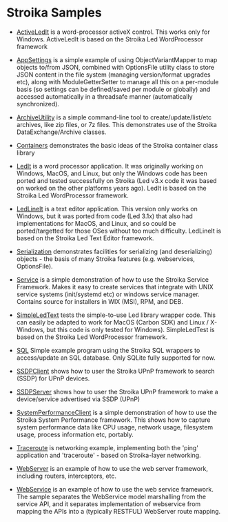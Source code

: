 # Stroika Samples

* [ActiveLedIt](ActiveLedIt/)
  is a word-processor activeX control. This works only for Windows.
  ActiveLedIt is based on the Stroika Led WordProcessor framework

* [AppSettings](AppSettings/)
  is a simple example of using ObjectVariantMapper to map objects to/from JSON, 
  combined with OptionsFile utility class to store JSON content in the file system (managing version/format upgrades etc),
  along with ModuleGetterSetter to manage all this on a per-module basis (so settings can be defined/saved per module or globally)
  and accessed automatically in a threadsafe manner (automatically synchronized).

* [ArchiveUtility](ArchiveUtility/)
  is a simple command-line tool to create/update/list/etc archives, like zip files, or 7z files.
  This demonstrates use of the Stroika DataExchange/Archive classes.

* [Containers](Containers/)
  demonstrates the basic ideas of the Stroika container class library

* [LedIt](LedIt/)
  is a word processor application. It was originally working on Windows,
  MacOS, and Linux, but only the Windows code has been ported and tested
  successfully on Stroika (Led v3.x code it was based on worked on the
  other platforms years ago).
  LedIt is based on the Stroika Led WordProcessor framework.

* [LedLineIt](LedLineIt/)
  is a text editor application. This version only works on Windows, but it
  was ported from code (Led 3.1x) that also had implementations for MacOS, and
  Linux, and so could be ported/targetted for those OSes without too much difficulty.
  LedLineIt is based on the Stroika Led Text Editor framework.

* [Serialization](Serialization/)
  demonstrates facilities for serializing (and deserializing) objects - the basis of many Stroika
  features (e.g. webservices, OptionsFile).

* [Service](Service/)
  is a simple demonstration of how to use the Stroika Service Framework. Makes it easy to create
  services that integrate with UNIX service systems (init/systemd etc) or windows service manager. Contains source for installers in WIX (MSI), RPM, and DEB.

* [SimpleLedText](SimpleLedText/)
  tests the simple-to-use Led library wrapper code. This can easily
  be adapted to work for MacOS (Carbon SDK) and Linux / X-Windows, but
  this code is only tested for Windows).
  SimpleLedTest is based on the Stroika Led WordProcessor framework.

* [SQL](SQL/)
  Simple example program using the Stroika SQL wrappers to access/update an SQL database.
  Only SQLite fully supported for now.

* [SSDPClient](SSDPClient/)
  shows how to user the Stroika UPnP framework to search (SSDP) for UPnP devices.

* [SSDPServer](SSDPServer/)
  shows how to user the Stroika UPnP framework to make a device/service advertised via SSDP (UPnP)

* [SystemPerformanceClient](SystemPerformanceClient/)
  is a simple demonstration of how to use the Stroika System Performance framework. This shows how to capture
  system performance data like CPU usage, network usage, filesystem usage, process information etc, portably.

* [Traceroute](Traceroute/)
  is networking example, implementing both the 'ping' application and 'traceroute' - based on Stroika-layer networking.

* [WebServer](WebServer/)
  is an example of how to use the web server framework, including routers, interceptors, etc.

* [WebService](WebService/)
  is an example of how to use the web service framework. The sample separates the WebService model marshalling from the service API, and it separates implementation of webservice from mapping the APIs into a (typically RESTFUL) WebServer route mapping.
